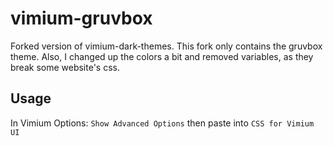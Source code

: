 # vimium-gruvbox
Forked version of vimium-dark-themes.
This fork only contains the gruvbox theme.
Also, I changed up the colors a bit and removed variables, as they break some website's css.

## Usage
In Vimium Options: `Show Advanced Options` then paste into `CSS for Vimium UI`
